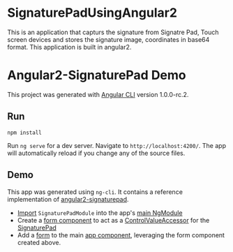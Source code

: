 # SignaturePadUsingAngular2

This is an application that capturs the signature from Signatre Pad, Touch screen devices and stores the signature image, coordinates in base64 format.
This application is built in angular2.

# Angular2-SignaturePad Demo

This project was generated with [Angular CLI](https://github.com/angular/angular-cli) version 1.0.0-rc.2.

## Run

`npm install`

Run `ng serve` for a dev server. Navigate to `http://localhost:4200/`. The app will automatically reload if you change any of the source files.

## Demo

This app was generated using `ng-cli`. It contains a reference implementation of [angular2-signaturepad](https://www.npmjs.com/package/angular2-signaturepad).

* [Import](https://github.com/lathonez/angular2-signaturepad-demo/blob/master/src/app/app.module.ts#L7) `SignaturePadModule` into the app's [main NgModule](https://github.com/lathonez/angular2-signaturepad-demo/blob/master/src/app/app.module.ts#L20)
* Create a [form component](https://github.com/lathonez/angular2-signaturepad-demo/blob/master/src/app/signature-field/signature-field.component.ts#L1-L64) to act as a [ControlValueAccessor](https://angular.io/docs/ts/latest/api/forms/index/ControlValueAccessor-interface.html) for the [SignaturePad](https://github.com/lathonez/angular2-signaturepad-demo/blob/master/src/app/signature-field/signature-field.component.html#L1)
* Add a [form](https://github.com/lathonez/angular2-signaturepad-demo/blob/master/src/app/app.component.html#L5-L7) to the main [app component](https://github.com/lathonez/angular2-signaturepad-demo/blob/master/src/app/app.component.ts#L13-L20), leveraging the form component created above.
